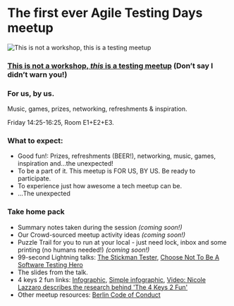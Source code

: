 # The first ever Agile Testing Days meetup

![This is not a workshop, _this_ is a testing meetup](https://github.com/cape-town-testing/meetup/tree/master/2019-ATD/tinawtiaTM.jpg)

### [This is not a workshop, _this_ is a testing meetup](https://agiletestingdays.com/2019/session/warning-this-is-not-a-workshop-this-is-a-testing-meetup/) (Don’t say I didn’t warn you!)

### For us, by us.
Music, games, prizes, networking, refreshments & inspiration.

Friday 14:25-16:25, Room E1+E2+E3.

### What to expect:

* Good fun!: Prizes, refreshments (BEER!), networking, music, games, inspiration and…the unexpected!
* To be a part of it. This meetup is FOR US, BY US. Be ready to participate.
* To experience just how awesome a tech meetup can be.
* ...The unexpected

### Take home pack
* Summary notes taken during the session _(coming soon!)_
* Our Crowd-sourced meetup activity ideas _(coming soon!)_
* Puzzle Trail for you to run at your local - just need lock, inbox and some printing (no humans needed!) _(coming soon!)_
* 99-second Lightning talks: [The Stickman Tester](https://www.ministryoftesting.com/dojo/series/99-second-software-testing-talks/lessons/99-second-talk-gareth-waterhouse-the-stickman-tester), [Choose Not To Be A Software Testing Hero](https://www.ministryoftesting.com/news/choose-not-to-be-a-testing-hero)
* The slides from the talk.
* 4 keys 2 fun links: [Infographic](http://xeodesign.com/4k2f/4k2f.jpg), [Simple infographic](https://www.gamified.uk/2013/06/05/gamification-user-types-and-the-4-keys-2-fun/), [Video: Nicole Lazzaro describes the research behind 'The 4 Keys 2 Fun'](https://www.youtube.com/watch?v=lr0qkna99u4) 
* Other meetup resources: [Berlin Code of Conduct](http://berlincodeofconduct.org/)


